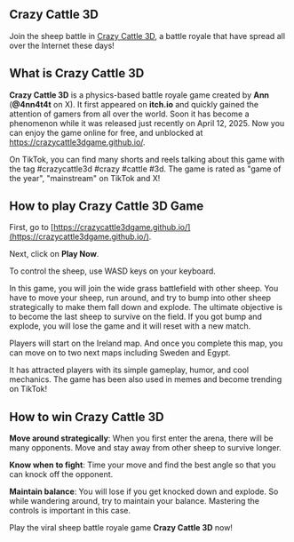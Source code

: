 ## Crazy Cattle 3D 

Join the sheep battle in [Crazy Cattle 3D](https://crazycattle3dgame.github.io/), a battle royale that have spread all over the Internet these days!

## What is Crazy Cattle 3D

**Crazy Cattle 3D** is a physics-based battle royale game created by **Ann** (**@4nn4t4t** on X). It first appeared on **itch.io** and quickly gained the attention of gamers from all over the world. Soon it has become a phenomenon while it was released just recently on April 12, 2025.
Now you can enjoy the game online for free, and unblocked at https://crazycattle3dgame.github.io/.

On TikTok, you can find many shorts and reels talking about this game with the tag #crazycattle3d #crazy #cattle #3d. The game is rated as "game of the year", "mainstream" on TikTok and X! 

## How to play Crazy Cattle 3D Game

First, go to [https://crazycattle3dgame.github.io/](https://crazycattle3dgame.github.io/).

Next, click on **Play Now**.

To control the sheep, use WASD keys on your keyboard.

In this game, you will join the wide grass battlefield with other sheep. You have to move your sheep, run around, and try to bump into other sheep strategically to make them fall down and explode. The ultimate objective is to become the last sheep to survive on the field. 
If you got bump and explode, you will lose the game and it will reset with a new match.

Players will start on the Ireland map. And once you complete this map, you can move on to two next maps including Sweden and Egypt.

It has attracted players with its simple gameplay, humor, and cool mechanics.  The game has been also used in memes and become trending on TikTok!

## How to win Crazy Cattle 3D

**Move around strategically**: When you first enter the arena, there will be many opponents. Move and stay away from other sheep to survive longer.

**Know when to fight**: Time your move and find the best angle so that you can knock off the opponent.

**Maintain balance**: You will lose if you get knocked down and explode. So while wandering around, try to maintain your balance. Mastering the controls is important in this case.

Play the viral sheep battle royale game **Crazy Cattle 3D** now!








 

